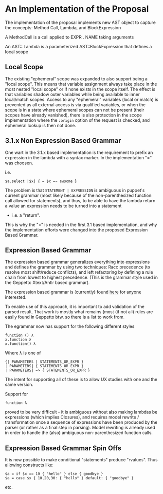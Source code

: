 An Implementation of the Proposal
=================================

The implementation of the proposal implements new AST object to capture
the concepts: Method Call, Lambda, and BlockExpression

A MethodCall is a call applied to EXPR . NAME taking arguments

An AST:: Lambda is a parameterized AST::BlockExpression that defines a local scope

Local Scope
-----------
The existing "ephemeral" scope was expanded to also support being a
"local scope". This means that variable assignment always take place in
the most nested "local scope" or if none exists in the scope itself. The
effect is that variables shadow outer variables while being available to
inner local/match scopes. Access to any "ephemeral" variables (local or
match) is prevented as all external access is via qualified variables,
or when the scope is in a state where ephemeral scopes can not be
present (their scopes have already vanished), there is also protection
in the scope implementation where the `:origin` option of the request is
checked, and ephemeral lookup is then not done.

3.1.x Non Expression Based Grammar
----------------------------------
One wart in the 3.1.x based implementation is the requirement to prefix
an expression in the lambda with a syntax marker. In the implementation
"=" was choosen.

i.e.

    $a.select |$x| { = $x =~ awsome }

The problem is that `STATEMENT | EXPRESSION` is ambiguous in
puppet's current grammar (most likely because of the non-parenthesized
function call allowed for statements), and thus, to be able to have the
lambda return a value an expression needs to be turned into a statement
- i.e. a "return".

This is why the "=" is needed in the first 3.1 based implementation,
and why the implementation efforts were changed into the proposed Expression Based
Grammar.

Expression Based Grammar
------------------------

The expression based grammar generalizes everything into expressions
and defines the grammar by using two techniques: Racc precedence (to resolve most shift/reduce conflicts),
and left refactoring by defining a rule chain from lowest to highest precedence. (This is the grammar style
used in the Geppetto Xtext/Antlr based grammar).

The expression based grammar is (currently) found
[here](https://github.com/puppetlabs/puppet/blob/feature/master/future-parser/lib/puppet/pops/impl/parser/egrammar.ra)
for anyone interested.

To enable use of this approach, it is important to add validation of the
parsed result. That work is mostly what remains (most (if not all) rules
are easily found in Geppetto btw, so there is a list to work from.

The egrammar now has support for the following different styles

    function () λ
    x.function λ
    x.function() λ

Where λ is one of

    {| PARAMETERS | STATEMENTS_OR_EXPR }    
    | PARAMETERS| { STATEMENTS_OR_EXPR }
    | PARAMETERS| => { STATEMENTS_OR_EXPR }

The intent for supporting all of these is to allow UX studies with one
and the same version.

Support for

    function λ    

proved to be very difficult - it is ambiguous without also making lambdas be expressions (which implies Closures),
and requires model rewrite / transformation once a sequence of expressions have been produced by the parser (or rather 
as a final step in parsing). Model rewriting is already used in order to handle the (also) ambiguous non-parenthesized function
calls.

Expression Based Grammar Spin Offs
----------------------------------

It is now possible to make conditional "statements" produce "rvalues". Thus allowing constructs like:

    $a = if $x == 10 { "hello" } else { goodbye }
    $a = case $x { 10,20,30: { "hello" } default: { "goodbye" }
    
etc.





